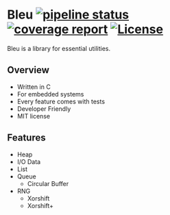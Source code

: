 # Bleu [![pipeline status](https://gitlab.com/kokabe/bleu/badges/master/pipeline.svg)](https://gitlab.com/kokabe/bleu/commits/master) [![coverage report](https://gitlab.com/kokabe/bleu/badges/master/coverage.svg)](https://gitlab.com/kokabe/bleu/commits/master) [![License](https://img.shields.io/badge/license-MIT-green.svg)](./LICENSE)

Bleu is a library for essential utilities.

## Overview

- Written in C
- For embedded systems
- Every feature comes with tests
- Developer Friendly
- MIT license

## Features

- Heap
- I/O Data
- List
- Queue
  - Circular Buffer
- RNG
  - Xorshift
  - Xorshift+
